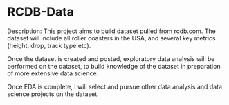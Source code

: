 # RCDB-Data
Description:
This project aims to build dataset pulled from rcdb.com.  The dataset will include all roller coasters in the USA, and several key metrics (height, drop, track type etc).

Once the dataset is created and posted, exploratory data analysis will be performed on the dataset, to build knowledge of the dataset in preparation of more extensive data science.

Once EDA is complete, I will select and pursue other data analysis and data science projects on the dataset.
